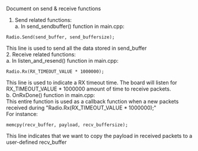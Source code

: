 Document on send & receive functions
1. Send related functions: <br/>
a. In send_sendbuffer() function in main.cpp: 
```
Radio.Send(send_buffer, send_buffersize);
```
This line is used to send all the data stored in send_buffer<br/>
2. Receive related functions: <br/>
a. In listen_and_resend() function in main.cpp:
```
Radio.Rx(RX_TIMEOUT_VALUE * 1000000);
```
This line is used to indicate a RX timeout time. The board will listen for RX_TIMEOUT_VALUE * 1000000 amount of time to receive packets. <br/>
b. OnRxDone() function in main.cpp: <br/>
This entire function is used as a callback function when a new packets received during "Radio.Rx(RX_TIMEOUT_VALUE * 1000000);" <br/>
For instance: 
```
memcpy(recv_buffer, payload, recv_buffersize);
```
This line indicates that we want to copy the payload in received packets to a user-defined recv_buffer
